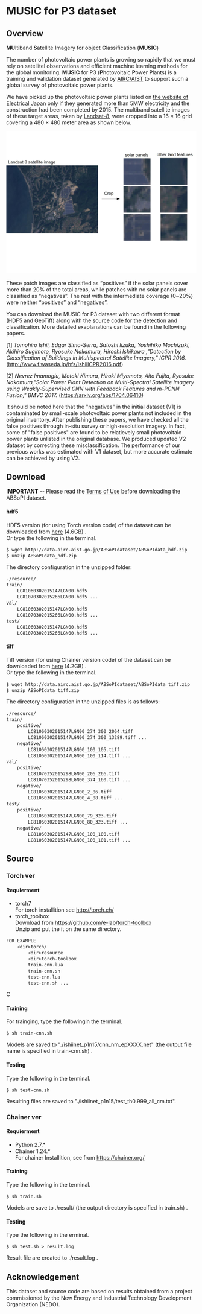 #  MUSIC for P3 dataset

## Overview
**MU**ltiband **S**atellite **I**magery for object  **C**lassification   (**MUSIC**)  


The number of photovoltaic power plants is growing so rapidly that we must rely on satellitel observations and efficient machine learning methods for the global monitoring. **MUSIC** for P3 (**P**hotovoltaic **P**ower **P**lants) is a  training and validation dataset generated by  [AIRC/AIST](http://www.airc.aist.go.jp/en/) to support such a  global survey of photovoltaic power plants.  


We have picked up the photovoltaic power plants listed on [the website of Electrical Japan](http://agora.ex.nii.ac.jp/earthquake/201103-eastjapan/energy/electrical-japan/type/8.html.ja) only if they generated more than 5MW electricity and the construction had been completed by 2015. The multiband satellite images of these target areas, taken by [Landsat-8](https://landsat.usgs.gov/landsat-8), were cropped into a 16 × 16 grid covering a 480 × 480 meter area as shown below. 

![fig:ABSoPI image patch example](https://github.com/gistairc/ABSoPIdataset/blob/master/fig.jpg "megasolar image patch example")  


These patch images are classified as “positives” if the solar panels cover more than 20% of the total areas, while patches with no solar panels are classified as “negatives”. The rest with the intermediate coverage (0~20%) were neither “positives” and “negatives”. 


You can download the MUSIC for P3 dataset with two different format (HDF5 and GeoTiff) along with the source code for the detection and classification. More detailed exaplanations can be found in the following papers.

[1] *Tomohiro Ishii, Edgar Simo-Serra, Satoshi Iizuka, Yoshihiko Mochizuki, Akihiro Sugimoto, Ryosuke Nakamura, Hiroshi Ishikawa ,"Detection by Classification of Buildings in Multispectral Satellite Imagery," ICPR 2016.* (http://www.f.waseda.jp/hfs/IshiiICPR2016.pdf)  

[2] *Nevrez Imamoglu, Motoki Kimura, Hiroki Miyamoto, Aito Fujita, Ryosuke Nakamura,"Solar Power Plant Detection on Multi-Spectral Satellite Imagery using Weakly-Supervised CNN with Feedback Features and m-PCNN Fusion," BMVC 2017.* (https://arxiv.org/abs/1704.06410)  

It should be noted here that the "negatives" in the initial dataset (V1) is contaminated by small-scale photovoltaic power plants not included in the original inventory. After publishing these papers, we have checked all the false positives through in-situ survey or high-resolution imagery. In fact, some of "false positives" are found to be relatievely small photovoltaic power plants unlisted in the original database. We produced updated V2 dataset by correcting these misclassification. The performance of our previous works was estimated with  V1 dataset, but more accurate estimate can be achieved by using V2.



## Download  
**IMPORTANT** -- Please read the [Terms of Use](https://github.com/hmiyamoto/ABSoPIdataset/blob/master/LICENSE.md) before downloading the ABSoPI dataset.


#### hdf5
HDF5 version (for using Torch version code) of the dataset can be downloaded from [here](http://data.airc.aist.go.jp/ABSoPIdataset/ABSoPIdata_hdf.zip) (4.6GB) .  
Or type the following in the terminal.  

```
$ wget http://data.airc.aist.go.jp/ABSoPIdataset/ABSoPIdata_hdf.zip
$ unzip ABSoPIdata_hdf.zip
```

The directory configuration in the unzipped folder:  
```
./resource/
train/  
	LC81060302015147LGN00.hdf5
	LC81070302015266LGN00.hdf5 ...
val/
	LC81060302015147LGN00.hdf5
	LC81070302015266LGN00.hdf5 ...
test/
	LC81060302015147LGN00.hdf5
	LC81070302015266LGN00.hdf5 ...
```

#### tiff
Tiff version (for using Chainer version code) of the dataset can be downloaded from [here](http://data.airc.aist.go.jp/ABSoPIdataset/ABSoPIdata_tiff.zip) (4.2GB) .  
Or type the following  in the terminal.  
```
$ wget http://data.airc.aist.go.jp/ABSoPIdataset/ABSoPIdata_tiff.zip
$ unzip ABSoPIdata_tiff.zip
```
The directory configuration in the unzipped files is as follows:  
```
./resource/
train/
	positive/
		LC81060302015147LGN00_274_300_2064.tiff
		LC81060302015147LGN00_274_300_13289.tiff ...
	negative/
		LC81060302015147LGN00_100_105.tiff
		LC81060302015147LGN00_100_114.tiff ...
val/
	positive/
		LC81070352015298LGN00_206_266.tiff
		LC81070352015298LGN00_374_160.tiff ...
	negative/
		LC81060302015147LGN00_2_86.tiff
		LC81060302015147LGN00_4_88.tiff ...
test/
	positive/
		LC81060302015147LGN00_79_323.tiff
		LC81060302015147LGN00_80_323.tiff ...
	negative/
		LC81060302015147LGN00_100_100.tiff
		LC81060302015147LGN00_100_101.tiff ...
```

## Source
### Torch ver  
#### Requierment
* torch7  
For torch installition see http://torch.ch/  
* torch_toolbox  
Download from https://github.com/e-lab/torch-toolbox  
Unzip and put the it on the same directory.  
```
FOR EXAMPLE
	<dir>torch/
		<dir>resource
		<dir>torch-toolbox
		train-cnn.lua
		train-cnn.sh
		test-cnn.lua
		test-cnn.sh ...
```
C
#### Training
For trainging, type the followingin the terminal.  

```
$ sh train-cnn.sh
```
Models are saved to "./ishiinet_p1n15/cnn_nm_epXXXX.net" (the output file name is specified in  train-cnn.sh) .  

#### Testing

Type the following in the terminal.  

```
$ sh test-cnn.sh
```
Resulting files are saved to "./ishiinet_p1n15/test_th0.999_all_cm.txt".  


### Chainer ver
#### Requierment
* Python 2.7.*  
* Chainer 1.24.*  
For chainer Installition, see from https://chainer.org/  

#### Training
Type the following in the terminal.   

```
$ sh train.sh
```
 
Models are save to ./result/ (the output directory is specified in train.sh) . 

#### Testing
Type the following  in the erminal.   

```
$ sh test.sh > result.log
```

Result file are created to ./result.log .  

## Acknowledgement
This dataset and source code are based on results obtained from a project commissioned by the New Energy and Industrial Technology Development Organization (NEDO).  
